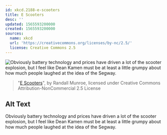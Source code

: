 ```yaml
---
id: xkcd.2188-e-scooters
title: E Scooters
desc: ''
updated: 1565593200000
created: 1565593200000
sources:
  name: xkcd
  url: 'https://creativecommons.org/licenses/by-nc/2.5/'
  license: Creative Commons 2.5
---
```

![Obviously battery technology and prices have driven a lot of the scooter explosion, but I feel like Dean Kamen must be at least a little grumpy about how much people laughed at the idea of the Segway.](https://imgs.xkcd.com/comics/e_scooters.png)
> "[E Scooters](https://xkcd.com/2188/)", by Randall Munroe, licensed under Creative Commons Attribution-NonCommercial 2.5 License

## Alt Text
Obviously battery technology and prices have driven a lot of the scooter explosion, but I feel like Dean Kamen must be at least a little grumpy about how much people laughed at the idea of the Segway.
